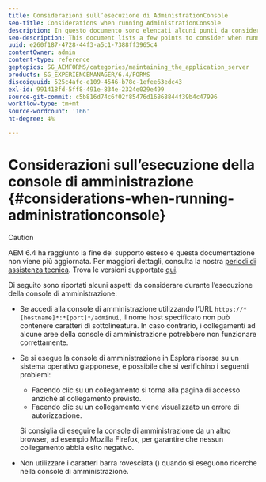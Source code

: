 ```yaml
---
title: Considerazioni sull’esecuzione di AdministrationConsole
seo-title: Considerations when running AdministrationConsole
description: In questo documento sono elencati alcuni punti da considerare durante l'esecuzione della console di amministrazione.
seo-description: This document lists a few points to consider when running Administration Console.
uuid: e260f187-4728-44f3-a5c1-7388ff3965c4
contentOwner: admin
content-type: reference
geptopics: SG_AEMFORMS/categories/maintaining_the_application_server
products: SG_EXPERIENCEMANAGER/6.4/FORMS
discoiquuid: 525c4afc-e109-4546-b78c-1efee63edc43
exl-id: 991418fd-5ff8-491e-834e-2324e029e499
source-git-commit: c5b816d74c6f02f85476d16868844f39b4c47996
workflow-type: tm+mt
source-wordcount: '166'
ht-degree: 4%

---
```


# Considerazioni sull’esecuzione della console di amministrazione {#considerations-when-running-administrationconsole}

>[!CAUTION]
>
>AEM 6.4 ha raggiunto la fine del supporto esteso e questa documentazione non viene più aggiornata. Per maggiori dettagli, consulta la nostra [periodi di assistenza tecnica](https://helpx.adobe.com/it/support/programs/eol-matrix.html). Trova le versioni supportate [qui](https://experienceleague.adobe.com/docs/).

Di seguito sono riportati alcuni aspetti da considerare durante l’esecuzione della console di amministrazione:

* Se accedi alla console di amministrazione utilizzando l’URL `https://*[hostname]*:*[port]*/adminui`, il nome host specificato non può contenere caratteri di sottolineatura. In caso contrario, i collegamenti ad alcune aree della console di amministrazione potrebbero non funzionare correttamente.
* Se si esegue la console di amministrazione in Esplora risorse su un sistema operativo giapponese, è possibile che si verifichino i seguenti problemi:

   * Facendo clic su un collegamento si torna alla pagina di accesso anziché al collegamento previsto.
   * Facendo clic su un collegamento viene visualizzato un errore di autorizzazione.

   Si consiglia di eseguire la console di amministrazione da un altro browser, ad esempio Mozilla Firefox, per garantire che nessun collegamento abbia esito negativo.

* Non utilizzare i caratteri barra rovesciata () quando si eseguono ricerche nella console di amministrazione.
